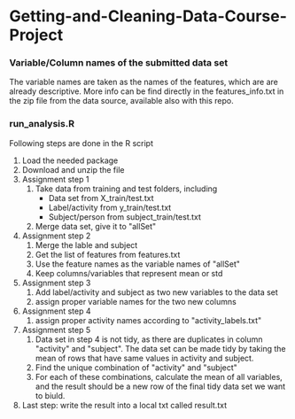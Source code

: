 # Getting-and-Cleaning-Data-Course-Project

### Variable/Column names of the submitted data set
The variable names are taken as the names of the features, which are are already descriptive. More info can be find directly in the features_info.txt in the zip file from the data source, available also with this repo.

### run_analysis.R
Following steps are done in the R script
1. Load the needed package
1. Download and unzip the file
1. Assignment step 1
      1. Take data from training and test folders, including 
          - Data set from X_train/test.txt
          - Label/activity from y_train/test.txt
          - Subject/person from subject_train/test.txt
      1. Merge data set, give it to "allSet"
1. Assignment step 2
    1. Merge the lable and subject
    1. Get the list of features from features.txt
    1. Use the feature names as the variable names of "allSet"
    1. Keep columns/variables that represent mean or std
1. Assignment step 3 
    1. Add label/activity and subject as two new variables to the data set
    1. assign proper variable names for the two new columns
1. Assignment step 4
    1. assign proper activity names according to "activity_labels.txt"
1. Assignment step 5
    1. Data set in step 4 is not tidy, as there are duplicates in column "activity" and "subject". The data set can be made tidy by taking the mean of rows that have same values in activity and subject.
    1. Find the unique combination of "activity" and "subject"
    1. For each of these combinations, calculate the mean of all variables, and the result should be a new row of the final tidy data set we want to biuld.
1. Last step: write the result into a local txt called result.txt
